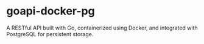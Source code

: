 # goapi-docker-pg
A RESTful API built with Go, containerized using Docker, and integrated with PostgreSQL for persistent storage.
